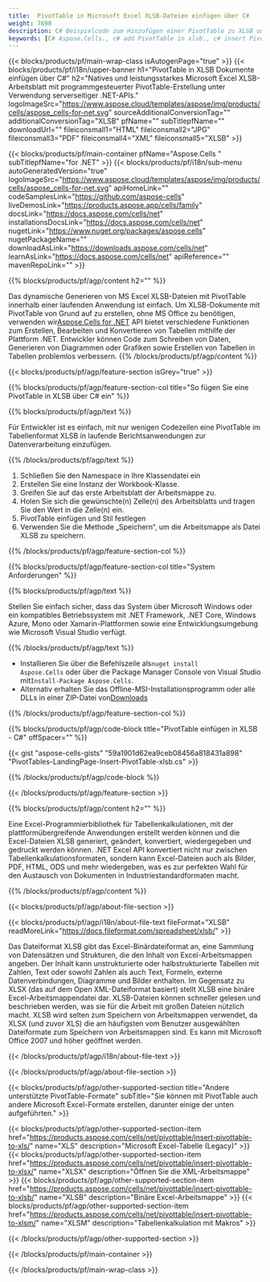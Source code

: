 ```yaml
---
title:  PivotTable in Microsoft Excel XLSB-Dateien einfügen über C#
weight: 7690
description: C# Beispielcode zum Hinzufügen einer PivotTable zu XLSB unter Verwendung der .NET-Bibliothek. Verwenden Sie diesen Code zum Einfügen einer PivotTable in eine XLSB-Datei innerhalb von VB.NET, Asp.NET oder einer beliebigen auf .NET basierenden Anwendung.
keywords: [C# Aspose.Cells., c# add PivotTable in xlsb., c# insert PivotTable in xlsb., c# create PivotTable in xlsb., c# modify PivotTable in xlsb., access PivotTable in xlsb., c# add pivot table in xlsb., c# insert pivot table in xlsb., c# create pivot table in xlsb., c# modify pivot table in xlsb., access pivot table in xlsb]
---
```

{{< blocks/products/pf/main-wrap-class isAutogenPage="true" >}}
{{< blocks/products/pf/i18n/upper-banner h1="PivotTable in XLSB Dokumente einfügen über C#" h2="Natives und leistungsstarkes Microsoft Excel XLSB-Arbeitsblatt mit programmgesteuerter PivotTable-Erstellung unter Verwendung serverseitiger .NET-APIs." logoImageSrc="https://www.aspose.cloud/templates/aspose/img/products/cells/aspose_cells-for-net.svg" sourceAdditionalConversionTag="" additionalConversionTag="XLSB" pfName="" subTitlepfName="" downloadUrl="" fileiconsmall1="HTML" fileiconsmall2="JPG" fileiconsmall3="PDF" fileiconsmall4="XML" fileiconsmall5="XLSB" >}}

{{< blocks/products/pf/main-container pfName="Aspose.Cells " subTitlepfName="for .NET" >}}
{{< blocks/products/pf/i18n/sub-menu autoGeneratedVersion="true" logoImageSrc="https://www.aspose.cloud/templates/aspose/img/products/cells/aspose_cells-for-net.svg" apiHomeLink="" codeSamplesLink="https://github.com/aspose-cells" liveDemosLink="https://products.aspose.app/cells/family" docsLink="https://docs.aspose.com/cells/net" installationsDocsLink="https://docs.aspose.com/cells/net" nugetLink="https://www.nuget.org/packages/aspose.cells" nugetPackageName="" downloadAsLink="https://downloads.aspose.com/cells/net" learnAsLink="https://docs.aspose.com/cells/net" apiReference="" mavenRepoLink="" >}}

{{% blocks/products/pf/agp/content h2="" %}}

 Das dynamische Generieren von MS Excel XLSB-Dateien mit PivotTable innerhalb einer laufenden Anwendung ist einfach. Um XLSB-Dokumente mit PivotTable von Grund auf zu erstellen, ohne MS Office zu benötigen, verwenden wir[Aspose.Cells for .NET](https://products.aspose.com/cells/net) API bietet verschiedene Funktionen zum Erstellen, Bearbeiten und Konvertieren von Tabellen mithilfe der Plattform .NET. Entwickler können Code zum Schreiben von Daten, Generieren von Diagrammen oder Grafiken sowie Erstellen von Tabellen in Tabellen problemlos verbessern.
{{% /blocks/products/pf/agp/content %}}

{{< blocks/products/pf/agp/feature-section isGrey="true" >}}

{{% blocks/products/pf/agp/feature-section-col title="So fügen Sie eine PivotTable in XLSB über C# ein" %}}

{{% blocks/products/pf/agp/text %}}

 Für Entwickler ist es einfach, mit nur wenigen Codezeilen eine PivotTable im Tabellenformat XLSB in laufende Berichtsanwendungen zur Datenverarbeitung einzufügen.

{{% /blocks/products/pf/agp/text %}}

1.  Schließen Sie den Namespace in Ihre Klassendatei ein
1.  Erstellen Sie eine Instanz der Workbook-Klasse.
1.  Greifen Sie auf das erste Arbeitsblatt der Arbeitsmappe zu.
1.  Holen Sie sich die gewünschte(n) Zelle(n) des Arbeitsblatts und tragen Sie den Wert in die Zelle(n) ein.
1.  PivotTable einfügen und Stil festlegen
1.  Verwenden Sie die Methode „Speichern“, um die Arbeitsmappe als Datei XLSB zu speichern.

{{% /blocks/products/pf/agp/feature-section-col %}}

{{% blocks/products/pf/agp/feature-section-col title="System Anforderungen" %}}

{{% blocks/products/pf/agp/text %}}

Stellen Sie einfach sicher, dass das System über Microsoft Windows oder ein kompatibles Betriebssystem mit .NET Framework, .NET Core, Windows Azure, Mono oder Xamarin-Plattformen sowie eine Entwicklungsumgebung wie Microsoft Visual Studio verfügt.

{{% /blocks/products/pf/agp/text %}}

-  Installieren Sie über die Befehlszeile als<code>nuget install Aspose.Cells</code> oder über die Package Manager Console von Visual Studio mit<code>Install-Package Aspose.Cells</code>.
-  Alternativ erhalten Sie das Offline-MSI-Installationsprogramm oder alle DLLs in einer ZIP-Datei von<a href="https://downloads.aspose.com/cells/net">Downloads</a>

{{% /blocks/products/pf/agp/feature-section-col %}}

{{% blocks/products/pf/agp/code-block title="PivotTable einfügen in XLSB - C#" offSpacer="" %}}

{{< gist "aspose-cells-gists" "59a1901d62ea9ceb08456a818431a898" "PivotTables-LandingPage-Insert-PivotTable-xlsb.cs" >}}

{{% /blocks/products/pf/agp/code-block %}}

{{< /blocks/products/pf/agp/feature-section >}}

<!-- aboutfile Starts -->     
{{% blocks/products/pf/agp/content h2="" %}}

Eine Excel-Programmierbibliothek für Tabellenkalkulationen, mit der plattformübergreifende Anwendungen erstellt werden können und die Excel-Dateien XLSB generiert, geändert, konvertiert, wiedergegeben und gedruckt werden können. .NET Excel API konvertiert nicht nur zwischen Tabellenkalkulationsformaten, sondern kann Excel-Dateien auch als Bilder, PDF, HTML, ODS und mehr wiedergeben, was es zur perfekten Wahl für den Austausch von Dokumenten in Industriestandardformaten macht.



{{% /blocks/products/pf/agp/content %}}

{{< blocks/products/pf/agp/about-file-section >}}

{{< blocks/products/pf/agp/i18n/about-file-text fileFormat="XLSB" readMoreLink="https://docs.fileformat.com/spreadsheet/xlsb/" >}}

Das Dateiformat XLSB gibt das Excel-Binärdateiformat an, eine Sammlung von Datensätzen und Strukturen, die den Inhalt von Excel-Arbeitsmappen angeben. Der Inhalt kann unstrukturierte oder halbstrukturierte Tabellen mit Zahlen, Text oder sowohl Zahlen als auch Text, Formeln, externe Datenverbindungen, Diagramme und Bilder enthalten. Im Gegensatz zu XLSX (das auf dem Open XML-Dateiformat basiert) stellt XLSB eine binäre Excel-Arbeitsmappendatei dar. XLSB-Dateien können schneller gelesen und beschrieben werden, was sie für die Arbeit mit großen Dateien nützlich macht. XLSB wird selten zum Speichern von Arbeitsmappen verwendet, da XLSX (und zuvor XLS) die am häufigsten vom Benutzer ausgewählten Dateiformate zum Speichern von Arbeitsmappen sind. Es kann mit Microsoft Office 2007 und höher geöffnet werden.

{{< /blocks/products/pf/agp/i18n/about-file-text >}}

{{< /blocks/products/pf/agp/about-file-section >}}
<!-- aboutfile Ends -->

{{< blocks/products/pf/agp/other-supported-section title="Andere unterstützte PivotTable-Formate" subTitle="Sie können mit PivotTable auch andere Microsoft Excel-Formate erstellen, darunter einige der unten aufgeführten." >}}

{{< blocks/products/pf/agp/other-supported-section-item href="https://products.aspose.com/cells/net/pivottable/insert-pivottable-to-xls/" name="XLS" description="Microsoft Excel-Tabelle (Legacy)" >}} 
{{< blocks/products/pf/agp/other-supported-section-item href="https://products.aspose.com/cells/net/pivottable/insert-pivottable-to-xlsx/" name="XLSX" description="Öffnen Sie die XML-Arbeitsmappe" >}}
{{< blocks/products/pf/agp/other-supported-section-item href="https://products.aspose.com/cells/net/pivottable/insert-pivottable-to-xlsb/" name="XLSB" description="Binäre Excel-Arbeitsmappe" >}}
{{< blocks/products/pf/agp/other-supported-section-item href="https://products.aspose.com/cells/net/pivottable/insert-pivottable-to-xlsm/" name="XLSM" description="Tabellenkalkulation mit Makros" >}} 

{{< /blocks/products/pf/agp/other-supported-section >}}

{{< /blocks/products/pf/main-container >}}
    
{{< /blocks/products/pf/main-wrap-class >}}
